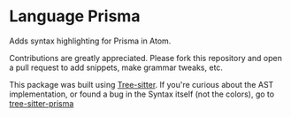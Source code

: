 # Language Prisma

Adds syntax highlighting for Prisma in Atom.

Contributions are greatly appreciated. Please fork this repository and open a pull request to add
snippets, make grammar tweaks, etc.

This package was built using [Tree-sitter](https://tree-sitter.github.io/tree-sitter/). If you're curious about the AST implementation, or found a bug in the Syntax itself (not the colors), go to [tree-sitter-prisma](https://github.com/victorhqc/tree-sitter-prisma)
